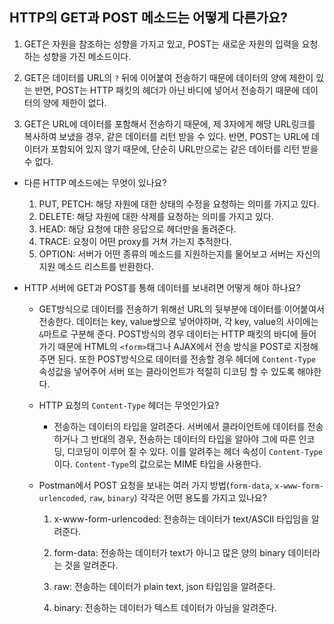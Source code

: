 ## HTTP의 GET과 POST 메소드는 어떻게 다른가요?
  
  1. GET은 자원을 참조하는 성향을 가지고 있고, POST는 새로운 자원의 입력을 요청하는 성향을 가진 메소드이다. 

  2. GET은 데이터를 URL의 `?` 뒤에 이어붙여 전송하기 때문에 데이터의 양에 제한이 있는 반면, POST는 HTTP 패킷의 헤더가 아닌 바디에 넣어서 전송하기 때문에 데이터의 양에 제한이 없다.

  3. GET은 URL에 데이터를 포함해서 전송하기 때문에, 제 3자에게 해당 URL링크를 복사하여 보냈을 경우, 같은 데이터를 리턴 받을 수 있다. 반면,  POST는 URL에 데이터가 포함되어 있지 않기 때문에, 단순히 URL만으로는 같은 데이터를 리턴 받을 수 없다.

  * 다른 HTTP 메소드에는 무엇이 있나요?  
    1. PUT, PETCH: 해당 자원에 대한 상태의 수정을 요청하는 의미를 가지고 있다.
    2. DELETE: 해당 자원에 대한 삭제를 요청하는 의미를 가지고 있다.
    3. HEAD: 해당 요청에 대한 응답으로 헤더만을 돌려준다.
    4. TRACE: 요청이 어떤 proxy를 거쳐 가는지 추적한다.
    5. OPTION: 서버가 어떤 종류의 메소드를 지원하는지를 물어보고 서버는 자신의 지원 메소드 리스트를 반환한다.

* HTTP 서버에 GET과 POST를 통해 데이터를 보내려면 어떻게 해야 하나요?  

  * GET방식으로 데이터를 전송하기 위해선 URL의 뒷부분에 데이터를 이어붙여서 전송한다. 데이터는 key, value쌍으로 넣어야하며, 각 key, value의 사이에는 `&`마트로 구분해 준다. POST방식의 경우 데이터는 HTTP 패킷의 바디에 들어가기 때문에 HTML의 `<form>`태그나 AJAX에서 전송 방식을 POST로 지정해 주면 된다. 또한 POST방식으로 데이터를 전송할 경우 헤더에 `Content-Type` 속성값을 넣어주어 서버 또는 클라이언트가 적절히 디코딩 할 수 있도록 해야한다.

  * HTTP 요청의 `Content-Type` 헤더는 무엇인가요?  
    * 전송하는 데이터의 타입을 알려준다. 서버에서 클라이언트에 데이터를 전송하거나 그 반대의 경우, 전송하는 데이터의 타입을 알아야 그에 따른 인코딩, 디코딩이 이루어 질 수 있다. 이를 알려주는 헤더 속성이 `Content-Type`이다. `Content-Type`의 값으로는 MIME 타입을 사용한다. 

  * Postman에서 POST 요청을 보내는 여러 가지 방법(`form-data`, `x-www-form-urlencoded`, `raw`, `binary`) 각각은 어떤 용도를 가지고 있나요?  
    1. x-www-form-urlencoded: 전송하는 데이터가 text/ASCII 타입임을 알려준다.

    2. form-data: 전송하는 데이터가 text가 아니고 많은 양의 binary 데이터라는 것을 알려준다.

    3. raw: 전송하는 데이터가 plain text, json 타입임을 알려준다.

    4. binary: 전송하는 데이터가 텍스트 데이터가 아님을 알려준다.